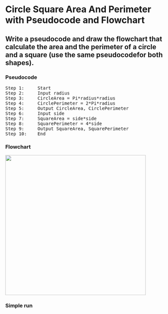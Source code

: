 # Circle Square Area And Perimeter with Pseudocode and Flowchart
## Write a pseudocode and draw the flowchart that calculate the area and the perimeter of a circle and a square (use the same pseudocodefor both shapes). 

### Pseudocode
<pre>
Step 1:     Start 
Step 2:     Input radius
Step 3:     CircleArea = Pi*radius*radius
Step 4:     CirclePerimeter = 2*Pi*radius
Step 5:     Output CircleArea, CirclePerimeter
Step 6:     Input side
Step 7:     SquareArea = side*side
Step 8:     SquarePerimeter = 4*side
Step 9:     Output SquareArea, SquarePerimeter
Step 10:    End
</pre>
### Flowchart

<img width="441"  src="https://user-images.githubusercontent.com/32389129/65375859-66dbbc00-dca2-11e9-9dec-4c46e551fd54.png">

### Simple run
